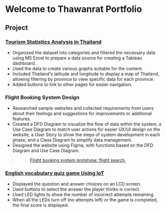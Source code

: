 # Welcome to Thawanrat Portfolio
## Project
### [Tourism Statistics Analysis in Thailand](https://public.tableau.com/views/-Dashboard-Manoi/sheet14?:language=en-US&:sid=&:redirect=auth&:display_count=n&:origin=viz_share_link)
- Organized the dataset into categories and filtered the necessary data using MS Excel to prepare a data source for creating a Tableau dashboard.
- Used the data to create various graphs suitable for the content.
- Included Thailand's latitude and longitude to display a map of Thailand, allowing filtering by province to view specific data for each province.
- Added buttons to link to other pages for easier navigation.
### Flight Booking System Design
- Researched sample websites and collected requirements from users about their feelings and suggestions for improvements or additional features.  
- Created a DFD Diagram to visualize the flow of data within the system, a Use Case Diagram to match user actions for easier UX/UI design on the website, a User Story to show the steps of system development in each phase, and a Class Diagram to simplify data management.  
- Designed the website using Figma, with functions based on the DFD Diagram and Use Case Diagram.
>> [Flight booking system prototype: flight search.](https://www.figma.com/proto/KlhAziMdWhZ3AHH9MskARo/flight-search?node-id=3-41&t=x0DUID0CsZKkDlB0-1)
    
### [English vocabulary quiz game Using IoT](https://github.com/TongYeh/Project-IoT)
- Displayed the question and answer choices on an LCD screen.  
- Used buttons to select the answer the player thinks is correct.  
- Used LED lights to show the number of incorrect attempts remaining.  
- When all the LEDs turn off (no attempts left) or the game is completed, the final score is displayed.
